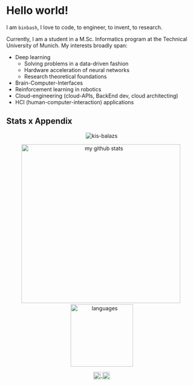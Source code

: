 # Hello world!

I am `binbash`, I love to code, to engineer, to invent, to research. <br>

Currently, I am a student in a M.Sc. Informatics program at the Technical University of Munich. My interests broadly span:

- Deep learning
    - Solving problems in a data-driven fashion
    - Hardware acceleration of neural networks
    - Research theoretical foundations
- Brain-Computer-Interfaces
- Reinforcement learning in robotics
- Cloud-engineering (cloud-APIs, BackEnd dev, cloud architecting)
- HCI (human-computer-interaction) applications

## Stats x Appendix

<p align="center"> <img src="https://komarev.com/ghpvc/?username=danielbinschmid&label=Profile%20views&color=0e75b6&style=flat" alt="kis-balazs" /> </p>

<!-- status codes -->
<a align="center">
    <p align="center">
    <img src="https://github-readme-stats.vercel.app/api?username=danielbinschmid&show_icons=true&theme=tokyonight" alt="my github stats" width="420"/>&nbsp;<img src="https://github-readme-stats.vercel.app/api/top-langs/?username=danielbinschmid&layout=compact&theme=tokyonight" alt="languages" height="165">
    </p>
</a>

<!--
<a href="<link>" target="blank">
<img align="center" src="https://cdn.jsdelivr.net/npm/simple-icons@3.0.1/icons/gitlab.svg" alt="arshiamidos" height="20" width="20" />
</a>
<a href="<link>" target="blank">
<img align="center" src="https://cdn.jsdelivr.net/npm/simple-icons@3.0.1/icons/reddit.svg" alt="arshiamidos" height="20" width="20" />
</a>
-->

<!-- websites and link -->
<p align="center">

<a href="https://www.linkedin.com/in/daniel-bin-schmid-2a121222a/" target="blank">
<img align="center" src="https://cdn.jsdelivr.net/npm/simple-icons@3.0.1/icons/linkedin.svg" alt="arshiamidos" height="20" width="20" />
</a>

<a href="https://github.com/danielbinschmid" target="blank">
<img align="center" src="https://cdn.jsdelivr.net/npm/simple-icons@3.0.1/icons/github.svg" alt="arshiamidos" height="20" width="20" />
</a>

</p>
